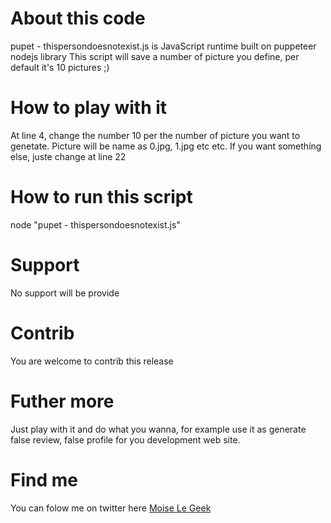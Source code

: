 # About this code

pupet - thispersondoesnotexist.js is JavaScript runtime built on puppeteer nodejs library
This script will save a number of picture you define, per default it's 10 pictures ;)

# How to play with it

At line 4, change the number 10 per the number of picture you want to genetate. 
Picture will be name as 0.jpg, 1.jpg etc etc. If you want something else, juste change at line 22

# How to run this script

node "pupet - thispersondoesnotexist.js"

# Support

No support will be provide

# Contrib

You are welcome to contrib this release

# Futher more

Just play with it and do what you wanna, for example use it as generate false review, false profile for you development web site. 

# Find me

You can folow me on twitter here <a href="https://twitter.com/MoiseLeGeek">Moise Le Geek</a>